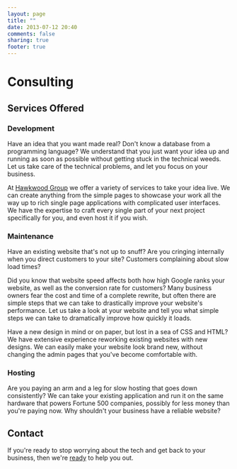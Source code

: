 ```yaml
---
layout: page
title: ""
date: 2013-07-12 20:40
comments: false
sharing: true
footer: true
---
```


# Consulting

## Services Offered

### Development

Have an idea that you want made real? Don't know a database from a programming
language? We understand that you just want your idea up and running as soon as
possible without getting stuck in the technical weeds. Let us take care of the
technical problems, and let you focus on your business.

At [Hawkwood Group](https://www.hawkwood.group) we offer a variety of services
to take your idea live. We can create anything from the simple pages to showcase
your work all the way up to rich single page applications with complicated user
interfaces. We have the expertise to craft every single part of your next
project specifically for you, and even host it if you wish.

### Maintenance

Have an existing website that's not up to snuff? Are you cringing internally
when you direct customers to your site? Customers complaining about slow load
times?

Did you know that website speed affects both how high Google ranks your website,
as well as the conversion rate for customers? Many business owners fear the cost
and time of a complete rewrite, but often there are simple steps that we can
take to drastically improve your website's performance. Let us take a look at
your website and tell you what simple steps we can take to dramatically improve
how quickly it loads.

Have a new design in mind or on paper, but lost in a sea of CSS and HTML? We
have extensive experience reworking existing websites with new designs. We can
easily make your website look brand new, without changing the admin pages that
you've become comfortable with.

### Hosting

Are you paying an arm and a leg for slow hosting that goes down consistently? We
can take your existing application and run it on the same hardware that powers
Fortune 500 companies, possibly for less money than you're paying now. Why
shouldn't your business have a reliable website?

## Contact

If you're ready to stop worrying about the tech and get back to your business,
then we're [ready](mailto:consulting@hawkwood.group) to help you out.
